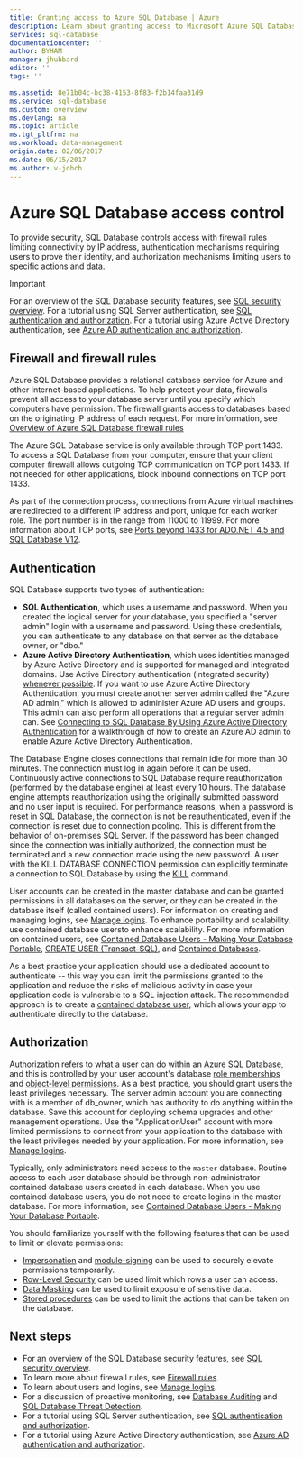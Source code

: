 ```yaml
---
title: Granting access to Azure SQL Database | Azure
description: Learn about granting access to Microsoft Azure SQL Database.
services: sql-database
documentationcenter: ''
author: BYHAM
manager: jhubbard
editor: ''
tags: ''

ms.assetid: 8e71b04c-bc38-4153-8f83-f2b14faa31d9
ms.service: sql-database
ms.custom: overview
ms.devlang: na
ms.topic: article
ms.tgt_pltfrm: na
ms.workload: data-management
origin.date: 02/06/2017
ms.date: 06/15/2017
ms.author: v-johch
---
```


# Azure SQL Database access control
To provide security, SQL Database controls access with firewall rules limiting connectivity by IP address, authentication mechanisms requiring users to prove their identity, and authorization mechanisms limiting users to specific actions and data. 

> [!IMPORTANT]
> For an overview of the SQL Database security features, see [SQL security overview](./sql-database-security-overview.md). For a tutorial using SQL Server authentication, see [SQL authentication and authorization](./sql-database-control-access-sql-authentication-get-started.md). For a tutorial using Azure Active Directory authentication, see [Azure AD authentication and authorization](./sql-database-control-access-aad-authentication-get-started.md).

## Firewall and firewall rules
Azure SQL Database provides a relational database service for Azure and other Internet-based applications. To help protect your data, firewalls prevent all access to your database server until you specify which computers have permission. The firewall grants access to databases based on the originating IP address of each request. For more information, see [Overview of Azure SQL Database firewall rules](./sql-database-firewall-configure.md)

The Azure SQL Database service is only available through TCP port 1433. To access a SQL Database from your computer, ensure that your client computer firewall allows outgoing TCP communication on TCP port 1433. If not needed for other applications, block inbound connections on TCP port 1433. 

As part of the connection process, connections from Azure virtual machines are redirected to a different IP address and port, unique for each worker role. The port number is in the range from 11000 to 11999. For more information about TCP ports, see [Ports beyond 1433 for ADO.NET 4.5 and SQL Database V12](./sql-database-develop-direct-route-ports-adonet-v12.md).

## Authentication

SQL Database supports two types of authentication:

* **SQL Authentication**, which uses a username and password. When you created the logical server for your database, you specified a "server admin" login with a username and password. Using these credentials, you can authenticate to any database on that server as the database owner, or "dbo." 
* **Azure Active Directory Authentication**, which uses identities managed by Azure Active Directory and is supported for managed and integrated domains. Use Active Directory authentication (integrated security) [whenever possible](https://msdn.microsoft.com/zh-cn/library/ms144284.aspx). If you want to use Azure Active Directory Authentication, you must create another server admin called the "Azure AD admin," which is allowed to administer Azure AD users and groups. This admin can also perform all operations that a regular server admin can. See [Connecting to SQL Database By Using Azure Active Directory Authentication](./sql-database-aad-authentication.md) for a walkthrough of how to create an Azure AD admin to enable Azure Active Directory Authentication.

The Database Engine closes connections that remain idle for more than 30 minutes. The connection must log in again before it can be used. Continuously active connections to SQL Database require reauthorization (performed by the database engine) at least every 10 hours. The database engine attempts reauthorization using the originally submitted password and no user input is required. For performance reasons, when a password is reset in SQL Database, the connection is not be reauthenticated, even if the connection is reset due to connection pooling. This is different from the behavior of on-premises SQL Server. If the password has been changed since the connection was initially authorized, the connection must be terminated and a new connection made using the new password. A user with the KILL DATABASE CONNECTION permission can explicitly terminate a connection to SQL Database by using the [KILL](https://msdn.microsoft.com/zh-cn/library/ms173730.aspx) command.

User accounts can be created in the master database and can be granted permissions in all databases on the server, or they can be created in the database itself (called contained users). For information on creating and managing logins, see [Manage logins](./sql-database-manage-logins.md). To enhance portability and scalability, use contained database usersto enhance scalability. For more information on contained users, see [Contained Database Users - Making Your Database Portable](https://msdn.microsoft.com/zh-cn/library/ff929188.aspx), [CREATE USER (Transact-SQL)](https://technet.microsoft.com/zh-cn/library/ms173463.aspx), and [Contained Databases](https://technet.microsoft.com/zh-cn/library/ff929071.aspx).

As a best practice your application should use a dedicated account to authenticate -- this way you can limit the permissions granted to the application and reduce the risks of malicious activity in case your application code is vulnerable to a SQL injection attack. The recommended approach is to create a [contained database user](https://msdn.microsoft.com/zh-cn/library/ff929188), which allows your app to authenticate directly to the database.

## Authorization

Authorization refers to what a user can do within an Azure SQL Database, and this is controlled by your user account's database [role memberships](https://msdn.microsoft.com/zh-cn/library/ms189121) and [object-level permissions](https://msdn.microsoft.com/zh-cn/library/ms191291.aspx). As a best practice, you should grant users the least privileges necessary. The server admin account you are connecting with is a member of db_owner, which has authority to do anything within the database. Save this account for deploying schema upgrades and other management operations. Use the "ApplicationUser" account with more limited permissions to connect from your application to the database with the least privileges needed by your application. For more information, see [Manage logins](./sql-database-manage-logins.md).

Typically, only administrators need access to the `master` database. Routine access to each user database should be through non-administrator contained database users created in each database. When you use contained database users, you do not need to create logins in the master database. For more information, see [Contained Database Users - Making Your Database Portable](https://msdn.microsoft.com/zh-cn/library/ff929188.aspx).

You should familiarize yourself with the following features that can be used to limit or elevate permissions:   

* [Impersonation](https://msdn.microsoft.com/zh-cn/library/vstudio/bb669087) and [module-signing](https://msdn.microsoft.com/zh-cn/library/bb669102) can be used to securely elevate permissions temporarily.
* [Row-Level Security](https://msdn.microsoft.com/zh-cn/library/dn765131) can be used limit which rows a user can access.
* [Data Masking](./sql-database-dynamic-data-masking-get-started.md) can be used to limit exposure of sensitive data.
* [Stored procedures](https://msdn.microsoft.com/zh-cn/library/ms190782) can be used to limit the actions that can be taken on the database.

## Next steps

- For an overview of the SQL Database security features, see [SQL security overview](./sql-database-security-overview.md).
- To learn more about firewall rules, see [Firewall rules](./sql-database-firewall-configure.md).
- To learn about users and logins, see [Manage logins](./sql-database-manage-logins.md). 
- For a discussion of proactive monitoring, see [Database Auditing](./sql-database-auditing.md) and [SQL Database Threat Detection](./sql-database-threat-detection.md).
- For a tutorial using SQL Server authentication, see [SQL authentication and authorization](./sql-database-control-access-sql-authentication-get-started.md).
- For a tutorial using Azure Active Directory authentication, see [Azure AD authentication and authorization](./sql-database-control-access-aad-authentication-get-started.md).